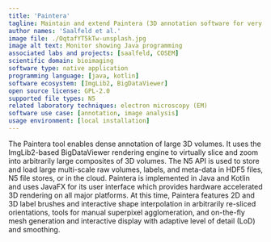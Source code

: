 ```yaml
---
title: 'Paintera'
tagline: Maintain and extend Paintera (3D annotation software for very large volumes).
author names: 'Saalfeld et al.'
image file: ./OqtafYT5kTw-unsplash.jpg
image alt text: Monitor showing Java programming
associated labs and projects: [saalfeld, COSEM]
scientific domain: bioimaging
software type: native application
programming language: [java, kotlin]
software ecosystem: [ImgLib2, BigDataViewer]
open source license: GPL-2.0
supported file types: N5
related laboratory techniques: electron microscopy (EM)
software use case: [annotation, image analysis]
usage environment: [local installation]
---
```


The Paintera tool enables dense annotation of large 3D volumes. It uses the ImgLib2-based BigDataViewer rendering engine to virtually slice and zoom into arbitrarily large composites of 3D volumes. The N5 API is used to store and load large multi-scale raw volumes, labels, and meta-data in HDF5 files, N5 file stores, or in the cloud. Paintera is implemented in Java and Kotlin and uses JavaFX for its user interface which provides hardware accelerated 3D rendering on all major platforms. At this time, Paintera features 2D and 3D label brushes and interactive shape interpolation in arbitrarily re-sliced orientations, tools for manual superpixel agglomeration, and on-the-fly mesh generation and interactive display with adaptive level of detail (LoD) and smoothing.